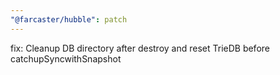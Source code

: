 ```yaml
---
"@farcaster/hubble": patch
---
```


fix: Cleanup DB directory after destroy and reset TrieDB before catchupSyncwithSnapshot
